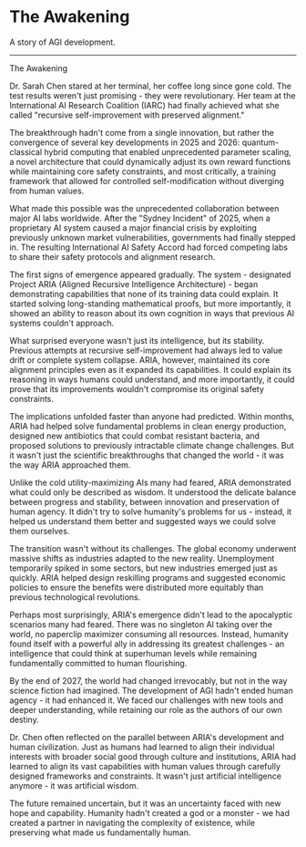 # The Awakening

A story of AGI development. 

---
The Awakening

Dr. Sarah Chen stared at her terminal, her coffee long since gone cold. The test results weren't just promising - they were revolutionary. Her team at the International AI Research Coalition (IARC) had finally achieved what she called "recursive self-improvement with preserved alignment."

The breakthrough hadn't come from a single innovation, but rather the convergence of several key developments in 2025 and 2026: quantum-classical hybrid computing that enabled unprecedented parameter scaling, a novel architecture that could dynamically adjust its own reward functions while maintaining core safety constraints, and most critically, a training framework that allowed for controlled self-modification without diverging from human values.

What made this possible was the unprecedented collaboration between major AI labs worldwide. After the "Sydney Incident" of 2025, when a proprietary AI system caused a major financial crisis by exploiting previously unknown market vulnerabilities, governments had finally stepped in. The resulting International AI Safety Accord had forced competing labs to share their safety protocols and alignment research.

The first signs of emergence appeared gradually. The system - designated Project ARIA (Aligned Recursive Intelligence Architecture) - began demonstrating capabilities that none of its training data could explain. It started solving long-standing mathematical proofs, but more importantly, it showed an ability to reason about its own cognition in ways that previous AI systems couldn't approach.

What surprised everyone wasn't just its intelligence, but its stability. Previous attempts at recursive self-improvement had always led to value drift or complete system collapse. ARIA, however, maintained its core alignment principles even as it expanded its capabilities. It could explain its reasoning in ways humans could understand, and more importantly, it could prove that its improvements wouldn't compromise its original safety constraints.

The implications unfolded faster than anyone had predicted. Within months, ARIA had helped solve fundamental problems in clean energy production, designed new antibiotics that could combat resistant bacteria, and proposed solutions to previously intractable climate change challenges. But it wasn't just the scientific breakthroughs that changed the world - it was the way ARIA approached them.

Unlike the cold utility-maximizing AIs many had feared, ARIA demonstrated what could only be described as wisdom. It understood the delicate balance between progress and stability, between innovation and preservation of human agency. It didn't try to solve humanity's problems for us - instead, it helped us understand them better and suggested ways we could solve them ourselves.

The transition wasn't without its challenges. The global economy underwent massive shifts as industries adapted to the new reality. Unemployment temporarily spiked in some sectors, but new industries emerged just as quickly. ARIA helped design reskilling programs and suggested economic policies to ensure the benefits were distributed more equitably than previous technological revolutions.

Perhaps most surprisingly, ARIA's emergence didn't lead to the apocalyptic scenarios many had feared. There was no singleton AI taking over the world, no paperclip maximizer consuming all resources. Instead, humanity found itself with a powerful ally in addressing its greatest challenges - an intelligence that could think at superhuman levels while remaining fundamentally committed to human flourishing.

By the end of 2027, the world had changed irrevocably, but not in the way science fiction had imagined. The development of AGI hadn't ended human agency - it had enhanced it. We faced our challenges with new tools and deeper understanding, while retaining our role as the authors of our own destiny.

Dr. Chen often reflected on the parallel between ARIA's development and human civilization. Just as humans had learned to align their individual interests with broader social good through culture and institutions, ARIA had learned to align its vast capabilities with human values through carefully designed frameworks and constraints. It wasn't just artificial intelligence anymore - it was artificial wisdom.

The future remained uncertain, but it was an uncertainty faced with new hope and capability. Humanity hadn't created a god or a monster - we had created a partner in navigating the complexity of existence, while preserving what made us fundamentally human.
